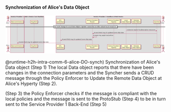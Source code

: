 #### Synchronization of Alice's Data Object


<!--
@startuml "h2h-intra-comm-6-alice-DO-synch.png"

	autonumber
!define SHOW_Runtime1B
!define SHOW_SP1SandboxAtRuntime1B
!define SHOW_Protostub1AtRuntime1B
!define SHOW_ServiceProvider1HypertyAtRuntime1B
!define SHOW_ServiceProvider1RouterAtRuntime1B
' '!define SHOW_CommObjectAtRuntime1B
!define SHOW_RemoteObjectAtRuntime1B
!define SHOW_LocalObjectAtRuntime1B

!define SHOW_CoreRuntime1B
!define SHOW_MsgBUSAtRuntime1B
' !define SHOW_RegistryAtRuntime1B
' !define SHOW_IdentitiesAtRuntime1B
' !define SHOW_AuthAtRuntime1B

!define SHOW_NativeAtRuntime1B
' '!define SHOW_WebRTCAtRuntime1B

!define SHOW_SP1
' !define SHOW_Msg1

!define SHOW_Syncher1AtRuntime1B

!include ../runtime_objects.plantuml

participant "App" as App@1B
actor "Bob" as Bob


== For each change in Local Data Object: Update connection on Alice about local resources ==

LocObj@1B -> Sync1@1B : observer reports "localDescription resources"

' Update comm in Alice
Sync1@1B -> Router1@1B : send CRUD msg. for updated Comm Objt state
Router1@1B -> Router1@1B : create msg, apply local policies


Router1@1B -> Proto1@1B : send CRUD msg. for updated Comm Objt state
note left
via already established ProtOFly channel (assuming that it is bi-directional)
end note
Proto1@1B -> SP1 : send CRUD msg. for updated Comm Objt state

@enduml
-->


![Figure @runtime-h2h-intra-comm-6-alice-DO-synch: Synchronization of Alice's Data object](h2h-intra-comm-6-alice-DO-synch.png)



@runtime-h2h-intra-comm-6-alice-DO-synch) Synchronization of Alice's Data object
(Step 1) The local Data object reports that there have been changes in the connection parameters and the Syncher sends a CRUD message through the Policy Enforcer to Update the Remote Data Object at Alice's Hyperty (Step 2). 

(Step 3) the Policy Enforcer checks if the message is compliant with the local policies and the message is sent to the ProtoStub (Step 4) to be in turn sent to the Service Provider 1 Back-End (Step 5)
